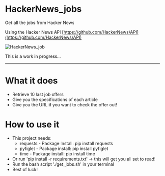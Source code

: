 # HackerNews_jobs
Get all the jobs from Hacker News

Using the Hacker News API [https://github.com/HackerNews/API](https://github.com/HackerNews/API)

![HackerNews_job](https://github.com/KariHab/HackerNews_jobs/assets/121245611/07c9da89-3c45-4814-9aab-a133b20b01a0)

This is a work in progress...

--------------------------------

# What it does
* Retrieve 10 last job offers
* Give you the specifications of each article
* Give you the URL if you want to check the offer out!

# How to use it
* This project needs:
    * requests - Package Install: pip install requests
    * pyfiglet - Package install: pip install pyfiglet
    * time - Package install: pip install time
* Or run 'pip install -r requirements.txt' -> this will get you all set to read!
* Run the bash script './get_jobs.sh' in your terminal 
* Best of luck!
